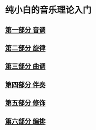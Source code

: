 # 纯小白的音乐理论入门

## [第一部分 音调](part1.md)

## [第二部分 旋律](part2.md)

## [第三部分 曲调](part3.md)

## [第四部分 伴奏](part4.md)

## [第五部分 修饰](part5.md)

## [第六部分 编排](part6.md)